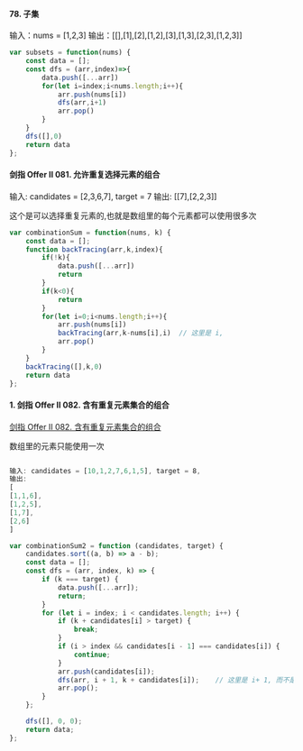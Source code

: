 #### 78. 子集  
输入：nums = [1,2,3]
输出：[[],[1],[2],[1,2],[3],[1,3],[2,3],[1,2,3]]  

```js
var subsets = function(nums) {
    const data = [];
    const dfs = (arr,index)=>{
        data.push([...arr])
        for(let i=index;i<nums.length;i++){
            arr.push(nums[i])
            dfs(arr,i+1)
            arr.pop()
        }
    }
    dfs([],0)
    return data
};
```

#### 剑指 Offer II 081. 允许重复选择元素的组合  
输入: candidates = [2,3,6,7], target = 7
输出: [[7],[2,2,3]]

这个是可以选择重复元素的,也就是数组里的每个元素都可以使用很多次
```js
var combinationSum = function(nums, k) {
    const data = [];
    function backTracing(arr,k,index){
        if(!k){
            data.push([...arr])
            return
        }
        if(k<0){
            return 
        }
        for(let i=0;i<nums.length;i++){
            arr.push(nums[i])
            backTracing(arr,k-nums[i],i)  // 这里是 i, 
            arr.pop()
        }
    }
    backTracing([],k,0)
    return data
};
```

#### 1. 剑指 Offer II 082. 含有重复元素集合的组合
[剑指 Offer II 082. 含有重复元素集合的组合](https://leetcode.cn/problems/4sjJUc/submissions/)


数组里的元素只能使用一次  
```js

输入: candidates = [10,1,2,7,6,1,5], target = 8,
输出:
[
[1,1,6],
[1,2,5],
[1,7],
[2,6]
]

var combinationSum2 = function (candidates, target) {
    candidates.sort((a, b) => a - b);
    const data = [];
    const dfs = (arr, index, k) => {
        if (k === target) {
            data.push([...arr]);
            return;
        }
        for (let i = index; i < candidates.length; i++) {
            if (k + candidates[i] > target) {
                break;
            }
            if (i > index && candidates[i - 1] === candidates[i]) {      // 这个是剪纸的逻辑,并且要先对数组排序  
                continue;
            }
            arr.push(candidates[i]);
            dfs(arr, i + 1, k + candidates[i]);    // 这里是 i+ 1, 而不是 index 加一  
            arr.pop();
        }
    };

    dfs([], 0, 0);
    return data;
};
```